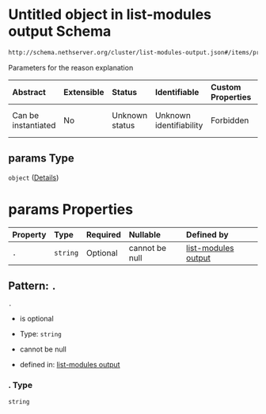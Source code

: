 # Untitled object in list-modules output Schema

```txt
http://schema.nethserver.org/cluster/list-modules-output.json#/items/properties/no_version_reason/properties/params
```

Parameters for the reason explanation

| Abstract            | Extensible | Status         | Identifiable            | Custom Properties | Additional Properties | Access Restrictions | Defined In                                                                            |
| :------------------ | :--------- | :------------- | :---------------------- | :---------------- | :-------------------- | :------------------ | :------------------------------------------------------------------------------------ |
| Can be instantiated | No         | Unknown status | Unknown identifiability | Forbidden         | Allowed               | none                | [list-modules-output.json\*](cluster/list-modules-output.json "open original schema") |

## params Type

`object` ([Details](list-modules-output-items-properties-no_version_reason-properties-params.md))

# params Properties

| Property | Type     | Required | Nullable       | Defined by                                                                                                                                                                                                                                                      |
| :------- | :------- | :------- | :------------- | :-------------------------------------------------------------------------------------------------------------------------------------------------------------------------------------------------------------------------------------------------------------- |
| `.`      | `string` | Optional | cannot be null | [list-modules output](list-modules-output-items-properties-no_version_reason-properties-params-patternproperties-.md "http://schema.nethserver.org/cluster/list-modules-output.json#/items/properties/no_version_reason/properties/params/patternProperties/.") |

## Pattern: `.`



`.`

* is optional

* Type: `string`

* cannot be null

* defined in: [list-modules output](list-modules-output-items-properties-no_version_reason-properties-params-patternproperties-.md "http://schema.nethserver.org/cluster/list-modules-output.json#/items/properties/no_version_reason/properties/params/patternProperties/.")

### . Type

`string`
